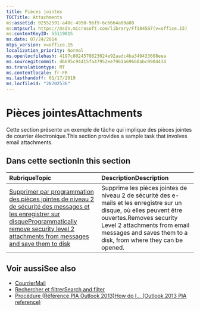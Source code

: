 ```yaml
---
title: Pièces jointes
TOCTitle: Attachments
ms:assetid: 02552591-a40c-4950-9bf9-6c6664a00a80
ms:mtpsurl: https://msdn.microsoft.com/library/Ff184587(v=office.15)
ms:contentKeyID: 55119815
ms.date: 07/24/2014
mtps_version: v=office.15
localization_priority: Normal
ms.openlocfilehash: 4197c8024570823024e92aadc4ba349433608eea
ms.sourcegitcommit: d6695c94415fa47952ee7961a69660abc0904434
ms.translationtype: MT
ms.contentlocale: fr-FR
ms.lasthandoff: 01/17/2019
ms.locfileid: "28702536"
---
```

# <a name="attachments"></a><span data-ttu-id="ec09e-102">Pièces jointes</span><span class="sxs-lookup"><span data-stu-id="ec09e-102">Attachments</span></span>

<span data-ttu-id="ec09e-103">Cette section présente un exemple de tâche qui implique des pièces jointes de courrier électronique.</span><span class="sxs-lookup"><span data-stu-id="ec09e-103">This section provides a sample task that involves email attachments.</span></span>

## <a name="in-this-section"></a><span data-ttu-id="ec09e-104">Dans cette section</span><span class="sxs-lookup"><span data-stu-id="ec09e-104">In this section</span></span>

|<span data-ttu-id="ec09e-105">Rubrique</span><span class="sxs-lookup"><span data-stu-id="ec09e-105">Topic</span></span>|<span data-ttu-id="ec09e-106">Description</span><span class="sxs-lookup"><span data-stu-id="ec09e-106">Description</span></span>|
|:----|:----------|
|[<span data-ttu-id="ec09e-107">Supprimer par programmation des pièces jointes de niveau 2 de sécurité des messages et les enregistrer sur disque</span><span class="sxs-lookup"><span data-stu-id="ec09e-107">Programmatically remove security level 2 attachments from messages and save them to disk</span></span>](how-to-programmatically-remove-security-level-2-attachments-from-messages-and-save-them-to-disk.md)  |<span data-ttu-id="ec09e-108">Supprime les pièces jointes de niveau 2 de sécurité des e-mails et les enregistre sur un disque, où elles peuvent être ouvertes.</span><span class="sxs-lookup"><span data-stu-id="ec09e-108">Removes security Level 2 attachments from email messages and saves them to a disk, from where they can be opened.</span></span>|

## <a name="see-also"></a><span data-ttu-id="ec09e-109">Voir aussi</span><span class="sxs-lookup"><span data-stu-id="ec09e-109">See also</span></span>

- [<span data-ttu-id="ec09e-110">Courrier</span><span class="sxs-lookup"><span data-stu-id="ec09e-110">Mail</span></span>](mail.md)
- [<span data-ttu-id="ec09e-111">Rechercher et filtrer</span><span class="sxs-lookup"><span data-stu-id="ec09e-111">Search and filter</span></span>](search-and-filter.md)
- [<span data-ttu-id="ec09e-112">Procédure (Référence PIA Outlook 2013)</span><span class="sxs-lookup"><span data-stu-id="ec09e-112">How do I... (Outlook 2013 PIA reference)</span></span>](how-do-i-outlook-2013-pia-reference.md)

